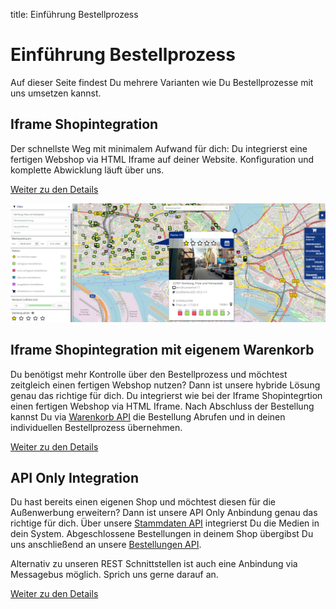 title: Einführung Bestellprozess

# Einführung Bestellprozess

Auf dieser Seite findest Du mehrere Varianten wie Du Bestellprozesse mit uns umsetzen kannst.

## Iframe Shopintegration

Der schnellste Weg mit minimalem Aufwand für dich: Du integrierst eine fertigen Webshop via HTML Iframe auf deiner Website. Konfiguration und komplette Abwicklung läuft über uns.

[Weiter zu den Details](1_Iframe-Shopintegration.md)

[![Der Shop](shopui.png)](shopui.png)

## Iframe Shopintegration mit eigenem Warenkorb

Du benötigst mehr Kontrolle über den Bestellprozess und möchtest zeitgleich einen fertigen Webshop nutzen? Dann ist unsere hybride Lösung genau das richtige für dich. Du integrierst wie bei der Iframe Shopintegrtion einen fertigen Webshop via HTML Iframe. Nach Abschluss der Bestellung kannst Du via [Warenkorb API](https://apim-jvb-we-prod.developer.azure-api.net/api-details#api=v0&operation=ruft-offene-warenk-rbe-aus-dem-shop-ab) die Bestellung Abrufen und in deinen individuellen Bestellprozess übernehmen.

[Weiter zu den Details](2_Iframe-Shopintegration-hybrid.md)

## API Only Integration

Du hast bereits einen eigenen Shop und möchtest diesen für die Außenwerbung erweitern? Dann ist unsere API Only Anbindung genau das richtige für dich. Über unsere [Stammdaten API](https://apim-jvb-we-prod.developer.azure-api.net/api-details#api=weischer-stammdaten-api-v3&operation=get-api-v3-grossflaechen-stellenart-stellenart) integrierst Du die Medien in dein System. Abgeschlossene Bestellungen in deinem Shop übergibst Du uns anschließend an unsere [Bestellungen API](https://apim-jvb-we-prod.developer.azure-api.net/api-details#api=order-api-v2&operation=get-api-v2-tenant-callback-bestellungen-bestellnummer).

Alternativ zu unseren REST Schnittstellen ist auch eine Anbindung via Messagebus möglich. Sprich uns gerne darauf an.

[Weiter zu den Details](3_API-only-integration.md)